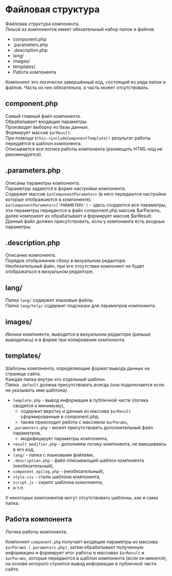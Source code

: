 # Файловая структура
Файловая структура компонента.  
Люьой из компонентов имеет обязательный набор папок и файлов.  
- component.php
- .parameters.php
- .description.php
- lang/
- images/
- templates/
- Работа компонента

Компонент это логически завершённый код, состоящий из ряда папок и файлов. Часть из них обязательна, а часть может отсутствовать.

## component.php
Самый главный файл компонента.  
Обрабатывает входящие параметры.  
Производит выборку из базы данных.  
Формирует массив `$arResult`.  
При помощи `$this->includeComponentTemplate()` результат работы передаётся в шаблон компонента.  
Описывается вся логика работы компонента (размещать HTML-код не рекомендуется).

## .parameters.php
Описаны параметры компонента.  
Параметры задаются в форме настройки компонента.  
Содержит массив `$arComponentParameters` (в него передаются настройки которые отображаются в компоненте).  
`$arComponentParameters['PARAMETERS']` - здесь создаются все параметры, эти пераметры передаются в файл component.php массив $arParams, далее компонент их обрабатывает и формирует массив $arResult.  
Данный файл должен присутствовать, если у компонента есть входные параметры.

## .description.php
Описание компонента.  
Порядок отображения сбоку в визуальном редакторе.  
Необязательный файл, при его отсутствии компонент не будет отображаться в визуальном редакторе.

## lang/
Папка `lang/` содержит языковые файлы.  
Папка `lang/help/` содержит подсказки для параметров компонента.  

## images/
Иконка компонента, выводится в визуальном редакторе (раньше выводилась) и в форме при копировании компонента.

## templates/
Шаблоны компонента, определяющие формат вывода данных на странице сайта.  
Каждая папка внутри это отдельный шаблон.  
Папка `.default` должна присутствовать всегда (она подключается если не указывать имя шаблона).  

- `template.php` - вывод информации в публичной части (логика сводится к минимуму),
  - содержит верстку и данные из массива `$arResult` сформированные в component.php,
  - также происходит работа с массивом `$arParams`,
- `.parameters.php` - может присутствовать дополнительный файл параметров,
  - модифицирует параметры компонента,
- `result_modifier.php` - дополняем логику компонента, не вмешиваясь в его код,
- `lang/` - папка с языковыми файлами,
- `.description.php` - файл описывающий шаблон компонента (необязательный),
- `component_epilog.php` - (необязательный),
- `style.css` - стили шаблона компонента,
- `script.js` - скрипт шаблона комопнента,
- и т.п.

У некоторых компонентов могут отсутствовать шаблоны, как и сама папка.

## Работа компонента
Логика работы компонента.

Компонент `component.php` получает входящие параметры из массива `$arParams (.parameters.php)`, затем обрабатывает полученную информацию и формирует итог работы в массивах `$arResult` и `$arParams`, которые передаются в шаблон компонента (если он имеется), на основе которого строится вывод информации в публичной части сайта.

